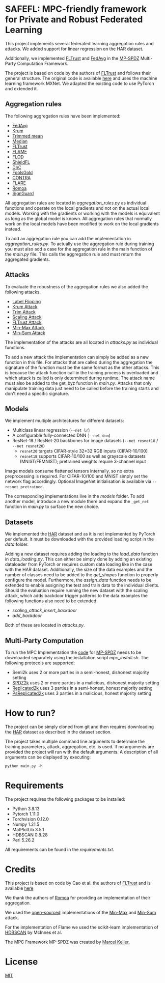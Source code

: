 # SAFEFL: MPC-friendly framework for Private and Robust Federated Learning
This project implements several federated learning aggregation rules and attacks.
We added support for linear regression on the HAR dataset.

Additionally, we implemented [FLTrust](https://arxiv.org/abs/2012.13995) and [FedAvg](https://arxiv.org/abs/1602.05629) in the [MP-SPDZ](https://eprint.iacr.org/2020/521) Multi-Party Computation Framework.

The project is based on code by the authors of [FLTrust](https://arxiv.org/abs/2012.13995) and follows their general structure. 
The original code is available [here](https://people.duke.edu/~zg70/code/fltrust.zip) and uses the machine learning framework MXNet.
We adapted the existing code to use PyTorch and extended it.

## Aggregation rules
The following aggregation rules have been implemented:

- [FedAvg](https://arxiv.org/abs/1602.05629)
- [Krum](https://papers.nips.cc/paper/2017/hash/f4b9ec30ad9f68f89b29639786cb62ef-Abstract.html)
- [Trimmed mean](https://arxiv.org/abs/1803.01498)
- [Median](https://arxiv.org/abs/1803.01498)
- [FLTrust](https://arxiv.org/abs/2012.13995)
- [FLAME](https://arxiv.org/abs/2101.02281)
- [FLOD](https://eprint.iacr.org/2021/993)
- [ShieldFL](https://ieeexplore.ieee.org/document/9762272)
- [DnC](https://www.ndss-symposium.org/ndss-paper/manipulating-the-byzantine-optimizing-model-poisoning-attacks-and-defenses-for-federated-learning/)
- [FoolsGold](https://arxiv.org/abs/1808.04866)
- [CONTRA](https://par.nsf.gov/servlets/purl/10294585)
- [FLARE](https://dl.acm.org/doi/10.1145/3488932.3517395)
- [Romoa](https://link.springer.com/chapter/10.1007/978-3-030-88418-5_23)
- [SignGuard](https://arxiv.org/abs/2109.05872)


All aggregation rules are located in _aggregation_rules.py_ as individual functions and operate on the local gradients and not on the actual local models.
Working with the gradients or working with the models is equivalent as long as the global model is known. 
All aggregation rules that normally work on the local models have been modified to work on the local gradients instead.

To add an aggregation rule you can add the implementation in _aggregation_rules.py_.
To actually use the aggregation rule during training you must also add a case for the aggregation rule in the main function of the _main.py_ file.
This calls the aggregation rule and must return the aggregated gradients.

## Attacks
To evaluate the robustness of the aggregation rules we also added the following attacks.

- [Label Flipping](https://proceedings.mlr.press/v20/biggio11.html)
- [Krum Attack](https://arxiv.org/abs/1911.11815)
- [Trim Attack](https://arxiv.org/abs/1911.11815)
- [Scaling Attack](https://arxiv.org/abs/2012.13995)
- [FLTrust Attack](https://arxiv.org/abs/2012.13995)
- [Min-Max Attack](https://par.nsf.gov/servlets/purl/10286354)
- [Min-Sum Attack](https://par.nsf.gov/servlets/purl/10286354)

The implementation of the attacks are all located in _attacks.py_ as individual functions.

To add a new attack the implementation can simply be added as a new function in this file. For attacks that are called during the aggregation the signature of the function 
must be the same format as the other attacks. This is because the attack function call in the training process is overloaded 
and which attack is called is only determined during runtime. 
The attack name must also be added to the get_byz function in _main.py_.
Attacks that only manipulate training data just need to be called before the training starts and don't need a specific signature.

## Models
We implement multiple architectures for different datasets:

- Multiclass linear regression (`--net lr`)
- A configurable fully-connected DNN (`--net dnn`)
- ResNet-18 / ResNet-20 backbones for image datasets (`--net resnet18` / `--net resnet20`)
	- `resnet20` targets CIFAR-style 32×32 RGB inputs (CIFAR-10/100)
	- `resnet18` supports CIFAR-10/100 as well as grayscale datasets (MNIST/FEMNIST); pretrained weights require 3-channel input

Image models consume flattened tensors internally, so no extra preprocessing is required. For CIFAR-10/100 and MNIST simply set the network flag accordingly. Optional ImageNet initialisation is available via `--resnet_pretrained`.

The corresponding implementations live in the _models_ folder. To add another model, introduce a new module there and expand the `_get_net` function in _main.py_ to surface the new choice.

## Datasets
We implemented the [HAR](https://upcommons.upc.edu/handle/2117/20897) dataset and as it is not implemented by PyTorch per default. 
It must be downloaded with the provided loading script in the _data_ folder.

Adding a new dataset requires adding the loading to the _load_data_ function in _data_loading.py_. 
This can either be simply done by adding an existing dataloader from PyTorch or requires custom data loading like in the case with the HAR dataset.
Additionally, the size of the data examples and the number of classes need to be added to the _get_shapes_ function to properly configure the model.
Furthermore, the _assign_data_ function needs to be extended to enable assigning the test and train data to the individual clients.
Should the evaluation require running the new dataset with the scaling attack, which adds backdoor trigger patterns to the data examples the following functions also need to be extended:

- _scaling_attack_insert_backdoor_
- _add_backdoor_

Both of these are located in _attacks.py_.

## Multi-Party Computation
To run the MPC Implementation the [code](https://github.com/data61/MP-SPDZ) for [MP-SPDZ](https://eprint.iacr.org/2020/521) needs to be downloaded separately using the installation script _mpc_install.sh_.
The following protocols are supported:
- Semi2k uses 2 or more parties in a semi-honest, dishonest majority setting
- [SPDZ2k](https://eprint.iacr.org/2018/482) uses 2 or more parties in a malicious, dishonest majority setting
- [Replicated2k](https://eprint.iacr.org/2016/768.pdf) uses 3 parties in a semi-honest, honest majority setting
- [PsReplicated2k](https://eprint.iacr.org/2019/164.pdf) uses 3 parties in a malicious, honest majority setting

# How to run?

The project can be simply cloned from git and then requires downloading the [HAR](https://upcommons.upc.edu/handle/2117/20897) dataset as described in the dataset section.

The project takes multiple command line arguments to determine the training parameters, attack, aggregation, etc. is used.
If no arguments are provided the project will run with the default arguments.
A description of all arguments can be displayed by executing:
```shell
python main.py -h
```
# Requirements
The project requires the following packages to be installed:

- Python 3.8.13 
- Pytorch 1.11.0
- Torchvision 0.12.0
- Numpy 1.21.5
- MatPlotLib 3.5.1
- HDBSCAN 0.8.28
- Perl 5.26.2

All requirements can be found in the _requirements.txt_.

# Credits
This project is based on code by Cao et al. the authors of [FLTrust](https://arxiv.org/abs/2012.13995) and is available [here](https://people.duke.edu/~zg70/code/fltrust.zip)

We thank the authors of [Romoa](https://link.springer.com/chapter/10.1007/978-3-030-88418-5_23) for providing an implementation of their aggregation.

We used the [open-sourced](https://github.com/vrt1shjwlkr/NDSS21-Model-Poisoning) implementations of the [Min-Max](https://par.nsf.gov/servlets/purl/10286354) and [Min-Sum](https://par.nsf.gov/servlets/purl/10286354) attack.

For the implementation of Flame we used the scikit-learn implementation of [HDBSCAN](https://github.com/scikit-learn-contrib/hdbscan) by McInnes et al.

The MPC Framework MP-SPDZ was created by [Marcel Keller](https://github.com/data61/MP-SPDZ).

# License
[MIT](https://choosealicense.com/licenses/mit/)
